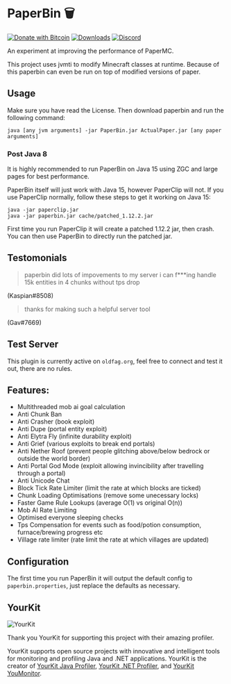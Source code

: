 # PaperBin 🗑️
[![Donate with Bitcoin](https://en.cryptobadges.io/badge/small/12fApkUEecKA8UP6PAiNrGP1d2mvr1XXk9)](https://en.cryptobadges.io/donate/12fApkUEecKA8UP6PAiNrGP1d2mvr1XXk9)
[![Downloads](https://img.shields.io/github/downloads/bytechef/paperbin/total?logo=github&logoColor=white)](https://github.com/bytechef/PaperBin/releases/latest)
[![Discord](https://img.shields.io/discord/658373639137132595?logo=discord&logoColor=white)](https://discord.gg/9wA2G8E)

An experiment at improving the performance of PaperMC. 

This project uses jvmti to modify Minecraft classes at runtime.
Because of this paperbin can even be run on top of modified versions of paper.

## Usage
Make sure you have read the License.
Then download paperbin and run the following command:
```
java [any jvm arguments] -jar PaperBin.jar ActualPaper.jar [any paper arguments]
```

### Post Java 8
It is highly recommended to run PaperBin on Java 15 using ZGC and large pages for best performance.

PaperBin itself will just work with Java 15, however PaperClip will not. If you use PaperClip normally, follow these steps to get it working on Java 15:
```
java -jar paperclip.jar
java -jar paperbin.jar cache/patched_1.12.2.jar
```
First time you run PaperClip it will create a patched 1.12.2 jar, then crash.
You can then use PaperBin to directly run the patched jar.

## Testomonials
> paperbin
> did lots of impovements to my server
> i can f\*\*\*ing handle 15k entities
> in 4 chunks
> without tps drop

(Kaspian#8508)

> thanks for making such a helpful server tool

(Gav#7669)


## Test Server
This plugin is currently active on `oldfag.org`, feel free to connect and test it out, there are no rules.

## Features:
- Multithreaded mob ai goal calculation
- Anti Chunk Ban
- Anti Crasher (book exploit)
- Anti Dupe (portal entity exploit)
- Anti Elytra Fly (infinite durability exploit)
- Anti Grief (various exploits to break end portals)
- Anti Nether Roof (prevent people glitching above/below bedrock or outside the world border)
- Anti Portal God Mode (exploit allowing invincibility after travelling through a portal)
- Anti Unicode Chat
- Block Tick Rate Limiter (limit the rate at which blocks are ticked)
- Chunk Loading Optimisations (remove some unecessary locks)
- Faster Game Rule Lookups (average O(1) vs original O(n))
- Mob AI Rate Limiting
- Optimised everyone sleeping checks
- Tps Compensation for events such as food/potion consumption, furnace/brewing progress etc
- Village rate limiter (rate limit the rate at which villages are updated)

## Configuration
The first time you run PaperBin it will output the default config to `paperbin.properties`, just replace the defaults as necessary.


## YourKit
![YourKit](https://www.yourkit.com/images/yklogo.png)

Thank you YourKit for supporting this project with their amazing profiler.

YourKit supports open source projects with innovative and intelligent tools 
for monitoring and profiling Java and .NET applications.
YourKit is the creator of [YourKit Java Profiler](https://www.yourkit.com/java/profiler/),
[YourKit .NET Profiler](https://www.yourkit.com/.net/profiler/),
and [YourKit YouMonitor](https://www.yourkit.com/youmonitor/).
